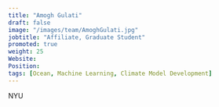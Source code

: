 ```yaml
---
title: "Amogh Gulati"
draft: false
image: "/images/team/AmoghGulati.jpg"
jobtitle: "Affiliate, Graduate Student"
promoted: true
weight: 25
Website:
Position:
tags: [Ocean, Machine Learning, Climate Model Development]
---
```



NYU
